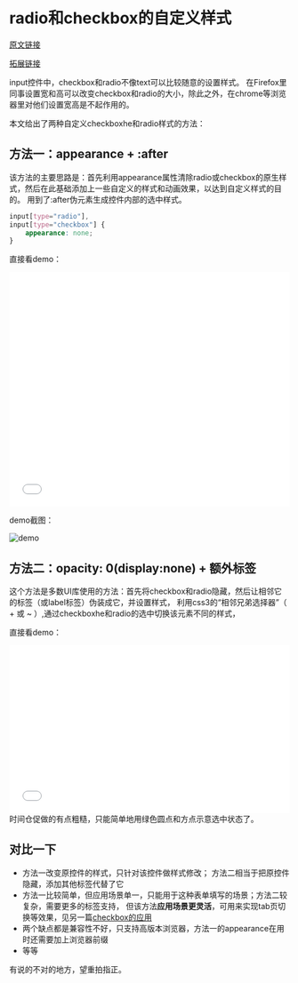 # radio和checkbox的自定义样式

[原文链接](https://denzel.netlify.com/css/styled_switch.html)

[拓展链接](use_of_checkbox.html)


input控件中，checkbox和radio不像text可以比较随意的设置样式。
在Firefox里同事设置宽和高可以改变checkbox和radio的大小，除此之外，在chrome等浏览器里对他们设置宽高是不起作用的。

本文给出了两种自定义checkboxhe和radio样式的方法：

## 方法一：appearance + :after
该方法的主要思路是：首先利用appearance属性清除radio或checkbox的原生样式，然后在此基础添加上一些自定义的样式和动画效果，以达到自定义样式的目的。
用到了:after伪元素生成控件内部的选中样式。

```css
input[type="radio"],
input[type="checkbox"] {
	appearance: none;
}
```

直接看demo：

<iframe height='422' scrolling='no' title='styled switch' src='//codepen.io/_tianxia/embed/deQBXv/?height=422&theme-id=dark&default-tab=css,result&embed-version=2' frameborder='no' allowtransparency='true' allowfullscreen='true' style='width: 100%;'>See the Pen <a href='https://codepen.io/_tianxia/pen/deQBXv/'>styled switch</a> by tianxia (<a href='https://codepen.io/_tianxia'>@_tianxia</a>) on <a href='https://codepen.io'>CodePen</a>.</iframe>

demo截图：

![demo](http://pq3mt9wke.bkt.clouddn.com/blogswitch001.gif)


## 方法二：opacity: 0(display:none) + 额外标签
这个方法是多数UI库使用的方法：首先将checkbox和radio隐藏，然后让相邻它的标签（或label标签）伪装成它，并设置样式，
利用css3的“相邻兄弟选择器”（ + 或  ~ ）,通过checkboxhe和radio的选中切换该元素不同的样式，

直接看demo：

<iframe height='302' scrolling='no' title='styled switch 2' src='//codepen.io/_tianxia/embed/jxdKKL/?height=302&theme-id=dark&default-tab=css,result&embed-version=2' frameborder='no' allowtransparency='true' allowfullscreen='true' style='width: 100%;'>See the Pen <a href='https://codepen.io/_tianxia/pen/jxdKKL/'>styled switch 2</a> by tianxia (<a href='https://codepen.io/_tianxia'>@_tianxia</a>) on <a href='https://codepen.io'>CodePen</a>.</iframe>
时间仓促做的有点粗糙，只能简单地用绿色圆点和方点示意选中状态了。

## 对比一下

- 方法一改变原控件的样式，只针对该控件做样式修改； 方法二相当于把原控件隐藏，添加其他标签代替了它
- 方法一比较简单，但应用场景单一，只能用于这种表单填写的场景；方法二较复杂，需要更多的标签支持，
但该方法**应用场景更灵活**，可用来实现tab页切换等效果，见另一篇[checkbox的应用](use_of_checkbox.html)
- 两个缺点都是兼容性不好，只支持高版本浏览器，方法一的appearance在用时还需要加上浏览器前缀
- 等等

有说的不对的地方，望重拍指正。


<!-- <comment-tool></comment-tool> -->